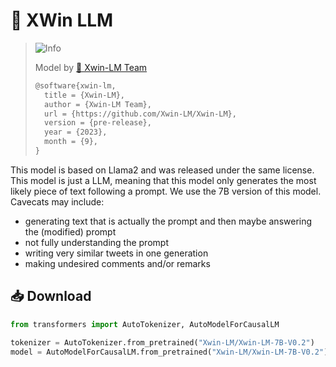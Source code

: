 # 🤖 XWin LLM

> <picture>
>   <source media="(prefers-color-scheme: light)" srcset="https://raw.githubusercontent.com/Mqxx/GitHub-Markdown/main/blockquotes/badge/light-theme/info.svg">
>   <img alt="Info" src="https://raw.githubusercontent.com/Mqxx/GitHub-Markdown/main/blockquotes/badge/dark-theme/info.svg">
> </picture><br>
>
> Model by [🔗 Xwin-LM Team](https://github.com/Xwin-LM)
>
> ```tex
> @software{xwin-lm,
>   title = {Xwin-LM},
>   author = {Xwin-LM Team},
>   url = {https://github.com/Xwin-LM/Xwin-LM},
>   version = {pre-release},
>   year = {2023},
>   month = {9},
> }
> ```

This model is based on Llama2 and was released under the same license. This model is just a LLM, meaning that this model only generates the most likely piece of text following a prompt. We use the 7B version of this model. Cavecats may include:

- generating text that is actually the prompt and then maybe answering the (modified) prompt
- not fully understanding the prompt
- writing very similar tweets in one generation
- making undesired comments and/or remarks

## 📥 Download

```py
from transformers import AutoTokenizer, AutoModelForCausalLM

tokenizer = AutoTokenizer.from_pretrained("Xwin-LM/Xwin-LM-7B-V0.2")
model = AutoModelForCausalLM.from_pretrained("Xwin-LM/Xwin-LM-7B-V0.2")
```
